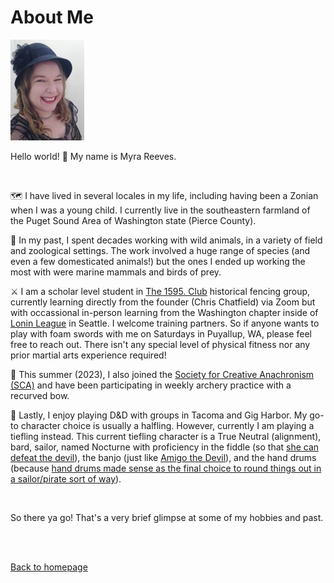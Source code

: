 # About Me

![This is a photo of myself](GitHub1.jpg)

Hello world! 👋 My name is Myra Reeves.

<br>

🗺️ I have lived in several locales in my life, including having been a Zonian when I was a young child.  I currently live in the southeastern farmland of the Puget Sound Area of Washington state (Pierce County).

🐾 In my past, I spent decades working with wild animals, in a variety of field and zoological settings.  The work involved a huge range of species (and even a few domesticated animals!) but the ones I ended up working the most with were marine mammals and birds of prey.

⚔️  I am a scholar level student in [The 1595. Club](https://www.the1595club.com/) historical fencing group, currently learning directly from the founder (Chris Chatfield) via Zoom but with occassional in-person learning from the Washington chapter inside of [Lonin League](https://www.lonin.org/) in Seattle.  I welcome training partners. So if anyone wants to play with foam swords with me on Saturdays in Puyallup, WA, please feel free to reach out.  There isn't any special level of physical fitness nor any prior martial arts experience required!

🏹  This summer (2023), I also joined the [Society for Creative Anachronism (SCA)](https://www.sca.org/new-to-the-sca/) and have been participating in weekly archery practice with a recurved bow.

🎲 Lastly, I enjoy playing D&D with groups in Tacoma and Gig Harbor.  My go-to character choice is usually a halfling.  However, currently I am playing a tiefling instead. This current tiefling character is a True Neutral (alignment), bard, sailor, named Nocturne with proficiency in the fiddle (so that [she can defeat the devil](https://www.youtube.com/watch?v=sh7BZf7D5Bw)), the banjo (just like [Amigo the Devil](https://www.youtube.com/watch?v=KYDQWED6fKw)), and the hand drums (because [hand drums made sense as the final choice to round things out in a sailor/pirate sort of way](https://www.youtube.com/watch?v=nMOyOlmBYCU)).

<br>

So there ya go!  That's a very brief glimpse at some of my hobbies and past.

<br>

<br>

[Back to homepage](/README.md)
